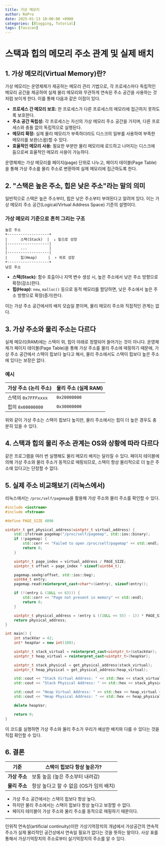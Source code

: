 ```yaml
---
title: 가상 메모리
author: RePro
date: 2025-01-13 10:00:00 +0900
categories: [Blogging, Tutorial]
tags: [favicon]
---
```


# 스택과 힙의 메모리 주소 관계 및 실제 배치

## 1. 가상 메모리(Virtual Memory)란?

가상 메모리는 운영체제가 제공하는 메모리 관리 기법으로, 각 프로세스마다 독립적인 메모리 공간을 제공하여 실제 물리 메모리와 무관하게 연속된 주소 공간을 사용하는 것처럼 보이게 한다. 이를 통해 다음과 같은 이점이 있다.

- **프로세스 간 메모리 보호:** 한 프로세스가 다른 프로세스의 메모리에 접근하지 못하도록 보호한다.
- **주소 공간 독립성:** 각 프로세스는 자신의 가상 메모리 주소 공간을 가지며, 다른 프로세스와 충돌 없이 독립적으로 실행된다.
- **메모리 확장:** 실제 물리 메모리가 부족하더라도 디스크의 일부를 사용하여 부족한 메모리를 보완(스왑)할 수 있다.
- **효율적인 메모리 사용:** 필요한 부분만 물리 메모리에 로드하고 나머지는 디스크에 둠으로써 효율적인 메모리 사용이 가능하다.

운영체제는 가상 메모리를 페이지(page) 단위로 나누고, 페이지 테이블(Page Table)을 통해 가상 주소를 물리 주소로 변환하여 실제 메모리에 접근하도록 한다.

## 2. "스택은 높은 주소, 힙은 낮은 주소"라는 말의 의미

일반적으로 스택은 높은 주소부터, 힙은 낮은 주소부터 부여된다고 알려져 있다. 이는 가상 메모리 주소 공간(Logical/Virtual Address Space) 기준의 설명이다.

### 가상 메모리 기준으로 흔히 그리는 구조

```
높은 주소
+-------------------+
|      스택(Stack)  |  ↓ 밑으로 성장
|-------------------|
|      ...          |
|-------------------|
|      힙(Heap)     |  ↑ 위로 성장
+-------------------+
낮은 주소
```

- **스택(Stack)**: 함수 호출이나 지역 변수 생성 시, 높은 주소에서 낮은 주소 방향으로 확장(감소)한다.
- **힙(Heap)**: `new`, `malloc()` 등으로 동적 메모리를 할당하면, 낮은 주소에서 높은 주소 방향으로 확장(증가)한다.

이는 가상 주소 공간에서의 배치 모습일 뿐이며, 물리 메모리 주소와 직접적인 관계는 없다.

## 3. 가상 주소와 물리 주소는 다르다

실제 메모리(RAM)에는 스택이 위, 힙이 아래로 정렬되어 들어가는 것이 아니다. 운영체제가 페이지 테이블(Page Table)을 통해 가상 주소를 물리 주소에 매핑하기 때문에, 가상 주소 공간에서 스택이 힙보다 높다고 해서, 물리 주소에서도 스택이 힙보다 높은 주소에 있다는 보장은 없다.

### 예시

| 가상 주소 (논리 주소) | 물리 주소 (실제 RAM) |
|------------------|------------------|
| 스택의 `0x7FFFxxxx` | `0x20000000` |
| 힙의 `0x60000000` | `0x30000000` |

위와 같이 가상 주소는 스택이 힙보다 높지만, 물리 주소에서는 힙이 더 높은 경우도 충분히 있을 수 있다.

## 4. 스택과 힙의 물리 주소 관계는 OS와 상황에 따라 다르다

같은 프로그램을 여러 번 실행해도 물리 메모리 배치는 달라질 수 있다. 페이지 테이블에 의해 가상 주소와 물리 주소가 동적으로 매핑되므로, 스택이 항상 물리적으로 더 높은 주소에 있다고는 단정할 수 없다.

## 5. 실제 주소 비교해보기 (리눅스에서)

리눅스에서는 `/proc/self/pagemap`을 활용해 가상 주소와 물리 주소를 확인할 수 있다.

```cpp
#include <iostream>
#include <fstream>

#define PAGE_SIZE 4096

uintptr_t get_physical_address(uintptr_t virtual_address) {
    std::ifstream pagemap("/proc/self/pagemap", std::ios::binary);
    if (!pagemap) {
        std::cerr << "Failed to open /proc/self/pagemap" << std::endl;
        return 0;
    }

    uintptr_t page_index = virtual_address / PAGE_SIZE;
    uintptr_t offset = page_index * sizeof(uint64_t);

    pagemap.seekg(offset, std::ios::beg);
    uint64_t entry;
    pagemap.read(reinterpret_cast<char*>(&entry), sizeof(entry));

    if (!(entry & (1ULL << 63))) {
        std::cerr << "Page not present in memory" << std::endl;
        return 0;
    }

    uintptr_t physical_address = (entry & ((1ULL << 55) - 1)) * PAGE_SIZE + (virtual_address % PAGE_SIZE);
    return physical_address;
}

int main() {
    int stackVar = 42;
    int* heapVar = new int(100);

    uintptr_t stack_virtual = reinterpret_cast<uintptr_t>(&stackVar);
    uintptr_t heap_virtual = reinterpret_cast<uintptr_t>(heapVar);

    uintptr_t stack_physical = get_physical_address(stack_virtual);
    uintptr_t heap_physical = get_physical_address(heap_virtual);

    std::cout << "Stack Virtual Address: " << std::hex << stack_virtual << std::endl;
    std::cout << "Stack Physical Address: " << std::hex << stack_physical << std::endl;

    std::cout << "Heap Virtual Address: " << std::hex << heap_virtual << std::endl;
    std::cout << "Heap Physical Address: " << std::hex << heap_physical << std::endl;

    delete heapVar;

    return 0;
}
```

이 코드를 실행하면 가상 주소와 물리 주소가 우리가 예상한 배치와 다를 수 있다는 것을 직접 확인할 수 있다.

## 6. 결론

| 기준 | 스택이 힙보다 항상 높은가? |
|------|------------------------|
| **가상 주소** | 보통 높음 (높은 주소부터 내려감) |
| **물리 주소** | 항상 높다고 할 수 없음 (OS가 임의 배치) |

- 가상 주소 공간에서는 스택이 힙보다 항상 높다.
- 하지만 물리 주소에서는 스택이 힙보다 항상 높다고 보장할 수 없다.
- 페이지 테이블이 가상 주소와 물리 주소를 동적으로 매핑하기 때문이다.

---

인위적 연속성(artificial continuity)이란 가상기억장치의 개념에서 가상공간의 연속적 주소가 실제 물리적인 공간상에서 연속일 필요가 없다는 것을 뜻하는 말이다. 사상 표를 통해서 가상기억장치의 주소로부터 실기억장치의 주소를 알 수 있다.
